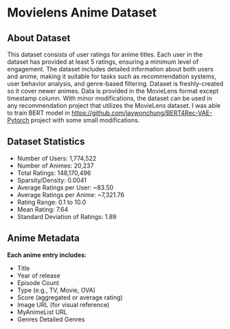 # Movielens Anime Dataset

## About Dataset

This dataset consists of user ratings for anime titles. Each user in the dataset has provided at least 5 ratings, ensuring a minimum level of engagement. The dataset includes detailed information about both users and anime, making it suitable for tasks such as recommendation systems, user behavior analysis, and genre-based filtering. Dataset is freshly-created so it cover newer animes. Data is provided in the MovieLens format except timestamp column. With minor modifications, the dataset can be used in any recommendation project that utilizes the MovieLens dataset. I was able to train BERT model in https://github.com/jaywonchung/BERT4Rec-VAE-Pytorch project with some small modifications.

## Dataset Statistics

  - Number of Users: 1,774,522
  - Number of Animes: 20,237
  - Total Ratings: 148,170,496
  - Sparsity/Density: 0.0041
  - Average Ratings per User: ~83.50
  - Average Ratings per Anime: ~7,321.76
  - Rating Range: 0.1 to 10.0
  - Mean Rating: 7.64
  - Standard Deviation of Ratings: 1.89

## Anime Metadata

**Each anime entry includes:**

 - Title
 - Year of release
 - Episode Count
 - Type (e.g., TV, Movie, OVA)
 - Score (aggregated or average rating)
 - Image URL (for visual reference)
 - MyAnimeList URL
 - Genres Detailed Genres
